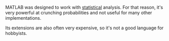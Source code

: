 
MATLAB was designed to work with [statistical](math-stat-cs.md) analysis. For that reason, it's very powerful at crunching probabilities and not useful for many other implementations.

Its extensions are also often very expensive, so it's not a good language for hobbyists.
